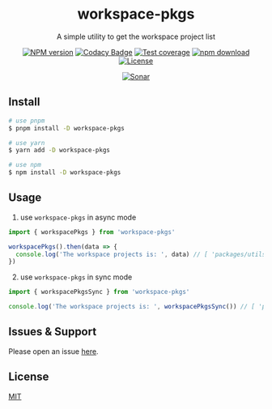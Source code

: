 <div style="text-align: center;" align="center">

# workspace-pkgs

A simple utility to get the workspace project list

[![NPM version][npm-image]][npm-url]
[![Codacy Badge][codacy-image]][codacy-url]
[![Test coverage][codecov-image]][codecov-url]
[![npm download][download-image]][download-url]
[![License][license-image]][license-url]

[![Sonar][sonar-image]][sonar-url]

</div>

## Install

```bash
# use pnpm
$ pnpm install -D workspace-pkgs

# use yarn
$ yarn add -D workspace-pkgs

# use npm
$ npm install -D workspace-pkgs
```

## Usage

1. use `workspace-pkgs` in async mode

```js
import { workspacePkgs } from 'workspace-pkgs'

workspacePkgs().then(data => {
  console.log('The workspace projects is: ', data) // [ 'packages/utils', 'packages/monorepo-root' ]
})
```

2. use `workspace-pkgs` in sync mode

```js
import { workspacePkgsSync } from 'workspace-pkgs'

console.log('The workspace projects is: ', workspacePkgsSync()) // [ 'packages/utils', 'packages/monorepo-root' ]
```

## Issues & Support

Please open an issue [here](https://github.com/saqqdy/node-kit/issues).

## License

[MIT](LICENSE)

[npm-image]: https://img.shields.io/npm/v/workspace-pkgs.svg?style=flat-square
[npm-url]: https://npmjs.org/package/workspace-pkgs
[codacy-image]: https://app.codacy.com/project/badge/Grade/f70d4880e4ad4f40aa970eb9ee9d0696
[codacy-url]: https://www.codacy.com/gh/saqqdy/workspace-pkgs/dashboard?utm_source=github.com&utm_medium=referral&utm_content=saqqdy/workspace-pkgs&utm_campaign=Badge_Grade
[codecov-image]: https://img.shields.io/codecov/c/github/saqqdy/workspace-pkgs.svg?style=flat-square
[codecov-url]: https://codecov.io/github/saqqdy/workspace-pkgs?branch=master
[download-image]: https://img.shields.io/npm/dm/workspace-pkgs.svg?style=flat-square
[download-url]: https://npmjs.org/package/workspace-pkgs
[license-image]: https://img.shields.io/badge/License-MIT-blue.svg
[license-url]: LICENSE
[sonar-image]: https://sonarcloud.io/api/project_badges/quality_gate?project=saqqdy_node-kit
[sonar-url]: https://sonarcloud.io/dashboard?id=saqqdy_node-kit
